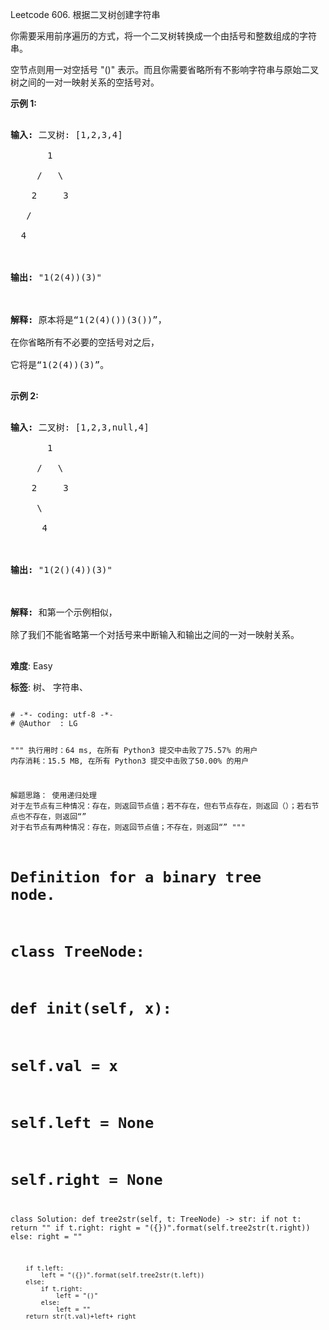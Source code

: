 Leetcode 606. 根据二叉树创建字符串
<p>你需要采用前序遍历的方式，将一个二叉树转换成一个由括号和整数组成的字符串。</p>


<p>空节点则用一对空括号 &quot;()&quot; 表示。而且你需要省略所有不影响字符串与原始二叉树之间的一对一映射关系的空括号对。</p>



<p><strong>示例 1:</strong></p>



<pre>

<strong>输入:</strong> 二叉树: [1,2,3,4]

       1

     /   \

    2     3

   /    

  4     



<strong>输出:</strong> &quot;1(2(4))(3)&quot;



<strong>解释:</strong> 原本将是&ldquo;1(2(4)())(3())&rdquo;，

在你省略所有不必要的空括号对之后，

它将是&ldquo;1(2(4))(3)&rdquo;。

</pre>



<p><strong>示例 2:</strong></p>



<pre>

<strong>输入:</strong> 二叉树: [1,2,3,null,4]

       1

     /   \

    2     3

     \  

      4 



<strong>输出:</strong> &quot;1(2()(4))(3)&quot;



<strong>解释:</strong> 和第一个示例相似，

除了我们不能省略第一个对括号来中断输入和输出之间的一对一映射关系。

</pre>





 **难度**: Easy



 **标签**: 树、 字符串、 





<div class="hcb_wrap">
<pre class="prism undefined-numbers lang-python" data-lang="Python"><code>
# -*- coding: utf-8 -*-
# @Author  : LG

"""
执行用时：64 ms, 在所有 Python3 提交中击败了75.57% 的用户
内存消耗：15.5 MB, 在所有 Python3 提交中击败了50.00% 的用户

解题思路：
    使用递归处理
    对于左节点有三种情况：存在，则返回节点值；若不存在，但右节点存在，则返回（）；若右节点也不存在，则返回“”
    对于右节点有两种情况：存在，则返回节点值；不存在，则返回“”
"""
# Definition for a binary tree node.
# class TreeNode:
#     def __init__(self, x):
#         self.val = x
#         self.left = None
#         self.right = None

class Solution:
    def tree2str(self, t: TreeNode) -> str:
        if not t:
            return ""
        if t.right:
            right = "({})".format(self.tree2str(t.right))
        else:
            right = ""

        if t.left:
            left = "({})".format(self.tree2str(t.left))
        else:
            if t.right:
                left = "()"
            else:
                left = ""
        return str(t.val)+left+ right
</code></pre></div>
